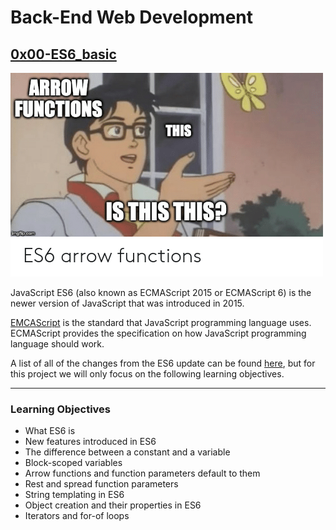 # Back-End Web Development

## [0x00-ES6_basic](https://github.com/kyle-gross/holbertonschool-web_back_end/tree/main/0x00-ES6_basic "0x00-ES6_basic")

![](./readme_assets/is_this_this.png)

JavaScript ES6 (also known as ECMAScript 2015 or ECMAScript 6) is the newer version of JavaScript that was introduced in 2015.
  
[EMCAScript](https://developer.mozilla.org/en-US/docs/Web/JavaScript/Language_Resources) is the standard that JavaScript programming language uses. ECMAScript provides the specification on how JavaScript programming language should work.  
  
A list of all of the changes from the ES6 update can be found [here](https://www.javascripttutorial.net/es6/), but for this project we will only focus on the following learning objectives.

---

### Learning Objectives
* What ES6 is
* New features introduced in ES6
* The difference between a constant and a variable
* Block-scoped variables
* Arrow functions and function parameters default to them
* Rest and spread function parameters
* String templating in ES6
* Object creation and their properties in ES6
* Iterators and for-of loops
